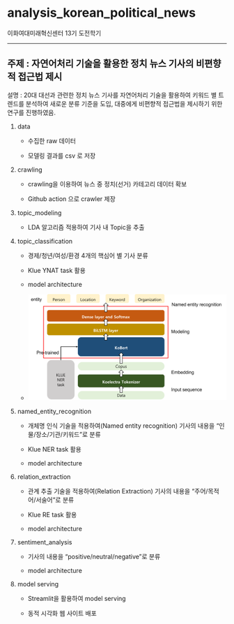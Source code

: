 # analysis_korean_political_news

이화여대미래혁신센터 13기 도전학기

---

## 주제 : 자연어처리 기술을 활용한 정치 뉴스 기사의 비편향적 접근법 제시

설명 : 20대 대선과 관련한 정치 뉴스 기사를 자연어처리 기술을 활용하여 키워드 별 트렌드를 분석하여 새로운 분류 기준을 도입, 대중에게 비편향적 접근법을 제시하기 위한 연구를 진행하였음.

1. data

     - 수집한 raw 데이터

     - 모델링 결과를 csv 로 저장

2. crawling

     - crawling을 이용하여 뉴스 중 정치(선거) 카테고리 데이터 확보

     - Github action 으로 crawler 제장

3. topic_modeling
     - LDA 알고리즘 적용하여 기사 내 Topic을 추출

4. topic_classification

     - 경제/청년/여성/환경 4개의 핵심어 별 기사 분류

     - Klue YNAT task 활용

     - model architecture
     - ![image](https://github.com/Jihyun22/analysis_korean_political_news/blob/main/named_entity_recognition/architecture-1.png?raw=true)

5. named_entity_recognition

     - 개체명 인식 기술을 적용하여(Named entity recognition) 기사의 내용을 “인물/장소/기관/키워드”로 분류

     - Klue NER task 활용

     - model architecture

6. relation_extraction

     - 관계 추출 기술을 적용하여(Relation Extraction) 기사의 내용을 “주어/목적어/서술어”로 분류

     - Klue RE task 활용

     - model architecture

7. sentiment_analysis

     - 기사의 내용을 “positive/neutral/negative”로 분류

     - model architecture

8. model serving

     - Streamlit을 활용하여 model serving

     - 동적 시각화 웹 사이트 배포
